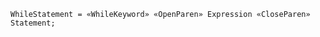 <!-- This file is generated automatically by infrastructure scripts. Please don't edit by hand. -->

```{ .ebnf .slang-ebnf #WhileStatement }
WhileStatement = «WhileKeyword» «OpenParen» Expression «CloseParen» Statement;
```
